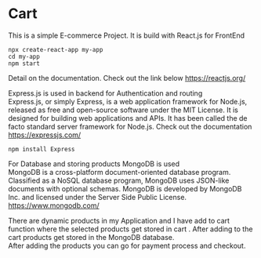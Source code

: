 # Cart

This is a simple E-commerce Project.
It is build with React.js for FrontEnd

```You can install npm package on your terminal
npx create-react-app my-app
cd my-app
npm start
```

Detail on the documentation. Check out the link below
https://reactjs.org/

Express.js is used in backend for Authentication and routing <br/>
Express.js, or simply Express, is a web application framework for Node.js, released as free and open-source software under the MIT License. It is designed for building web applications and APIs. It has been called the de facto standard server framework for Node.js.
Check out the documentation
https://expressjs.com/

```
npm install Express
```

For Database and storing products MongoDB is used <br/>
MongoDB is a cross-platform document-oriented database program. Classified as a NoSQL database program, MongoDB uses JSON-like documents with optional schemas. MongoDB is developed by MongoDB Inc. and licensed under the Server Side Public License.
https://www.mongodb.com/

There are dynamic products in my Application and I have add to cart function where the selected products get stored in cart . After adding to the cart products get stored in the MongoDB database. <br />
After adding the products you can go for payment process and checkout.
